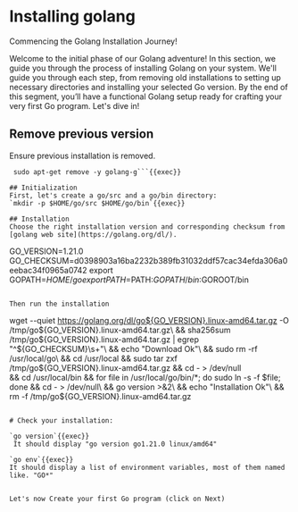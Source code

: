 
# Installing golang

Commencing the Golang Installation Journey!

Welcome to the initial phase of our Golang adventure! In this section, we  guide you through the process of installing Golang on your system. We'll guide you through each step, from removing old installations to setting up necessary directories and installing your selected Go version. By the end of this segment, you’ll have a functional Golang setup ready for crafting your very first Go program. Let's dive in!

## Remove previous version
Ensure previous installation is removed.

```rm -rf /usr/local/go
 sudo apt-get remove -y golang-g```{{exec}}

## Initialization
First, let's create a go/src and a go/bin directory:   
`mkdir -p $HOME/go/src $HOME/go/bin`{{exec}}

## Installation
Choose the right installation version and corresponding checksum from [golang web site](https://golang.org/dl/).

```
GO_VERSION=1.21.0
GO_CHECKSUM=d0398903a16ba2232b389fb31032ddf57cac34efda306a0eebac34f0965a0742
export GOPATH=$HOME/go
export PATH=$PATH:$GOPATH/bin:$GOROOT/bin
```{{exec}}

Then run the installation

```
wget --quiet https://golang.org/dl/go${GO_VERSION}.linux-amd64.tar.gz -O /tmp/go${GO_VERSION}.linux-amd64.tar.gz\
&& sha256sum /tmp/go${GO_VERSION}.linux-amd64.tar.gz | egrep "^${GO_CHECKSUM}\s+"\
&& echo "Download Ok"\
&& sudo rm -rf /usr/local/go\
&& cd /usr/local && sudo tar zxf /tmp/go${GO_VERSION}.linux-amd64.tar.gz && cd - > /dev/null\
&& cd /usr/local/bin && for file in /usr/local/go/bin/*; do sudo ln -s -f $file; done && cd - > /dev/null\
&& go version >&2\
&& echo "Installation Ok"\
&& rm -f /tmp/go${GO_VERSION}.linux-amd64.tar.gz
```{{exec}}

# Check your installation:

`go version`{{exec}}  
 It should display "go version go1.21.0 linux/amd64"  

`go env`{{exec}}  
It should display a list of environment variables, most of them named like. "GO*"  


Let's now Create your first Go program (click on Next)
